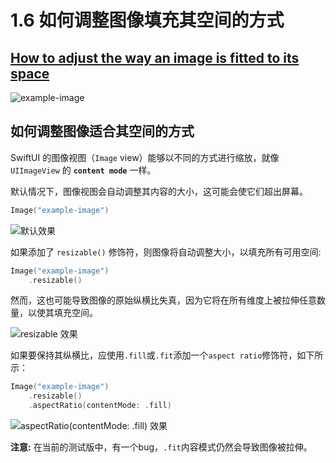 # 1.6 如何调整图像填充其空间的方式

## [How to adjust the way an image is fitted to its space](https://www.hackingwithswift.com/quick-start/swiftui/how-to-adjust-the-way-an-image-is-fitted-to-its-space)

![example-image](../.gitbook/assets/example-image.jpg)

## 如何调整图像适合其空间的方式

SwiftUI 的图像视图（`Image` view）能够以不同的方式进行缩放，就像 `UIImageView` 的 **`content mode`** 一样。

默认情况下，图像视图会自动调整其内容的大小，这可能会使它们超出屏幕。

```swift
Image("example-image")
```

![&#x9ED8;&#x8BA4;&#x6548;&#x679C;](../.gitbook/assets/simulator-screen-shot-iphone-x-2019-07-06-at-20.22.13.png)

如果添加了 `resizable()` 修饰符，则图像将自动调整大小，以填充所有可用空间: 

```swift
Image("example-image")
    .resizable()
```

然而，这也可能导致图像的原始纵横比失真，因为它将在所有维度上被拉伸任意数量，以使其填充空间。

![resizable &#x6548;&#x679C;](../.gitbook/assets/simulator-screen-shot-iphone-x-2019-07-06-at-20.23.04.png)

如果要保持其纵横比，应使用`.fill`或`.fit`添加一个`aspect ratio`修饰符，如下所示：

```swift
Image("example-image")
    .resizable()
    .aspectRatio(contentMode: .fill)
```

![aspectRatio\(contentMode: .fill\) &#x6548;&#x679C;](../.gitbook/assets/simulator-screen-shot-iphone-x-2019-07-06-at-20.25.08.png)

**注意:** 在当前的测试版中，有一个bug，`.fit`内容模式仍然会导致图像被拉伸。

